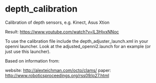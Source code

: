 # depth_calibration
Calibration of depth sensors, e.g. Kinect, Asus Xtion

Result: https://www.youtube.com/watch?v=lL3HjvxNNoc

To use the calibration file include the depth_adjuster_launch.xml in your openni launcher. Look at the adjusted_openni2.launch for an example (or just use this launcher).

Based on information from:

website: http://alexteichman.com/octo/clams/
paper: http://www.roboticsproceedings.org/rss09/p27.html

